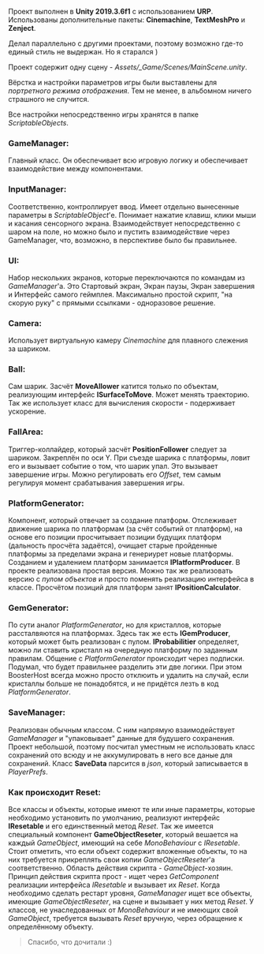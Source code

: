 Проект выполнен в **Unity 2019.3.6f1** с использованием **URP**.
Использованы дополнительные пакеты: **Cinemachine**, **TextMeshPro** и **Zenject**.

Делал параллельно с другими проектами, поэтому возможно где-то единый стиль не выдержан. Но я старался )

Проект содержит одну сцену - *Assets/_Game/Scenes/MainScene.unity*.

Вёрстка и настройки параметров игры были выставлены для *портретного режима отображения*. Тем не менее, в альбомном ничего страшного не случится.

Все настройки непосредственно игры хранятся в папке *ScriptableObjects*.

### GameManager:
Главный класс. Он обеспечивает всю игровую логику и обеспечивает взаимодействие между компонентами.

### InputManager:
Соответственно, контроллирует ввод. Имеет отдельно вынесенные параметры в *ScriptableObject*'е. Понимает нажатие клавиш, клики мыши и касания сенсорного экрана.
Взаимодействует непосредственно с шаром на поле, но можно было и пустить взаимодействие через GameManager, что, возможно, в перспективе было бы правильнее.

### UI:
Набор нескольких экранов, которые переключаются по командам из *GameManager*'а. Это Стартовый экран, Экран паузы, Экран завершения и Интерфейс самого геймплея.
Максимально простой скрипт, "на скорую руку" с прямыми ссылками - одноразовое решение.

### Camera:
Использует виртуальную камеру *Cinemachine* для плавного слежения за шариком.

### Ball: 
Сам шарик. Засчёт **MoveAllower** катится только по объектам, реализующим интерфейс **ISurfaceToMove**. Может менять траекторию. 
Так же использует класс для вычисления скорости - подерживает ускорение.

### FallArea:
Триггер-коллайдер, который засчёт **PositionFollower** следует за шариком. Закреплён по оси Y. При съезде шарика с платформы, ловит его и вызывает событие о том,
что шарик упал. Это вызывает завершение игры. Можно регулировать его *Offset*, тем самым регулируя момент срабатывания завершения игры.

### PlatformGenerator:
Компонент, который отвечает за создание платформ. Отслеживает движение шарика по платформам (за счёт событий от платформ), на основе его позиции
просчитывает позиции будущих платформ (дальность просчёта задаётся), очищает старые пройденные платформы за пределами экрана и генериурет новые платформы. 
Созданием и удалением платформ занимается **IPlatformProducer**. В проекте реализована простая версия. Можно так же реализовать версию с *пулом объектов*
и просто поменять реализацию интерфейса в классе.
Просчётом позиций для платформ занят **IPositionCalculator**.

### GemGenerator:
По сути аналог *PlatformGenerator*, но для кристаллов, которые рассталвяются на платформах. Здесь так же есть **IGemProducer**, который может быть реализован с пулом.
**IProbabilitier** определяет, можно ли ставить кристалл на очередную платформу по заданным правилам. Общение с *PlatformGenerator* происходит через подписки. 
Подумал, что будет правильнее разделить эти две логики. При этом BoosterHost всегда можно просто отклюить и удалить на случай, если кристаллы больше не понадобятся, и не придётся лезть в код *PlatformGenerator*.

### SaveManager:
Реализован обычным классом. С ним напрямую взаимодействует *GameManager* и "упаковывает" данные для будушего сохранения. Проект небольшой, поэтому посчитал уместным не использовать класс сохранений ото всюду и не аккумулировать в него все даные для сохранений. 
Класс **SaveData** парсится в *json*, который записывается в *PlayerPrefs*.

### Как происходит Reset:
Все классы и объекты, которые имеют те или иные параметры, которые необходимо установить по умолчанию, реализуют интерфейс **IResetable** и его единственный метод *Reset*. 
Так же имеется специальный компонент **GameObjectReseter**, который вешается на каждый *GameObject*, имеющий на себе *MonoBehaviour* с *IResetable*. 
Стоит отметить, что если объект содержит вложенные объекты, то на них требуется прикреплять свои копии *GameObjectReseter*'а соответственно. Область действия скрипта - *GameObject*-хозяин. Принцип действия скрипта прост - ищет через *GetComponent* реализации интерфейса *IResetable* и вызывает их *Reset*.
Когда необходимо сделать рестарт уровня, *GameManager* ищет все объекты, имеющие *GameObjectReseter*, на сцене и вызывает у них метод *Reset*.
У классов, не унаследованных от *MonoBehaviour* и не имеющих свой *GameObject*, требуется вызывать *Reset* вручную, через обращение к определённому объекту.

> Спасибо, что дочитали :)
